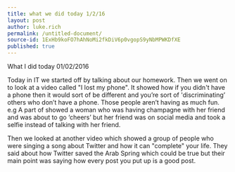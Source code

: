 ```yaml
---
title: what we did today 1/2/16
layout: post
author: luke.rich
permalink: /untitled-document/
source-id: 1ExHb9koFO7hAhNoMi2fkDiV6p0vgopS9yNbMPWKDfXE
published: true
---
```

What I did today 01/02/2016

Today in IT we started off by talking about our homework. Then we went on to look at a video called "I lost my phone". It showed how if you didn't have a phone then it would sort of be different and you’re sort of 'discriminating’ others who don’t have a phone. Those people aren’t having as much fun. e.g  A part of showed a woman who was having champagne with her friend and was about to go ‘cheers’ but her friend was on social media and took a selfie instead of talking with her friend. 

Then we looked at another video which showed a group of people who were singing a song about Twitter and how it can "complete" your life. They said about how Twitter saved the Arab Spring which could be true but their main point was saying how every post you put up is a good post.

